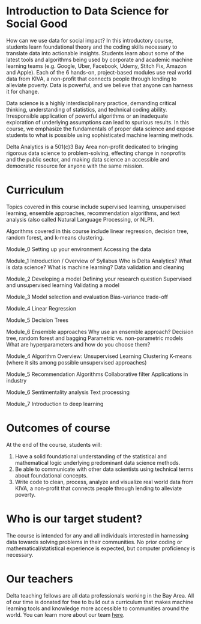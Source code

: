 # Introduction to Data Science for Social Good

How can we use data for social impact? In this introductory course, students learn foundational theory and the coding skills necessary to translate data into actionable insights. Students learn about some of the latest tools and algorithms being used by corporate and academic machine learning teams (e.g. Google, Uber, Facebook, Udemy, Stitch Fix, Amazon and Apple). Each of the 6 hands-on, project-based modules use real world data from KIVA, a non-profit that connects people through lending to alleviate poverty. Data is powerful, and we believe that anyone can harness it for change.

Data science is a highly interdisciplinary practice, demanding critical thinking, understanding of statistics, and technical coding ability. Irresponsible application of powerful algorithms or an inadequate exploration of underlying assumptions can lead to spurious results. In this course, we emphasize the fundamentals of proper data science and expose students to what is possible using sophisticated machine learning methods. 

Delta Analytics is a 501(c)3 Bay Area non-profit dedicated to bringing rigorous data science to problem-solving, effecting change in nonprofits and the public sector, and making data science an accessible and democratic resource for anyone with the same mission. 

# Curriculum

Topics covered in this course include supervised learning, unsupervised learning, ensemble approaches, recommendation algorithms, and text analysis (also called Natural Language Processing, or NLP).

Algorithms covered in this course include linear regression, decision tree, random forest, and k-means clustering.

Module_0
Setting up your environment
Accessing the data

Module_1
Introduction / Overview of Syllabus 
Who is Delta Analytics? 
What is data science? What is machine learning? 
Data validation and cleaning 

Module_2 
Developing a model 
Defining your research question 
Supervised and unsupervised learning 
Validating a model 

Module_3 
Model selection and evaluation 
Bias-variance trade-off

Module_4
Linear Regression


Module_5 
Decision Trees 

Module_6
Ensemble approaches 
Why use an ensemble approach?
Decision tree, random forest and bagging
Parametric vs. non-parametric models
What are hyperparameters and how do you choose them? 

Module_4
Algorithm Overview: Unsupervised Learning
Clustering 
K-means (where it sits among possible unsupervised approaches)

Module_5
Recommendation Algorithms
Collaborative filter
Applications in industry

Module_6
Sentimentality analysis
Text processing

Module_7
Introduction to deep learning

# Outcomes of course

At the end of the course, students will:
1) Have a solid foundational understanding of the statistical and mathematical logic underlying predominant data science methods.
2) Be able to communicate with other data scientists using technical terms about foundational concepts.
3) Write code to clean, process, analyze and visualize real world data from KIVA, a non-profit that connects people through lending to alleviate poverty.

# Who is our target student?

The course is intended for any and all individuals interested in harnessing data towards solving problems in their communities. No prior coding or mathematical/statistical experience is expected, but computer proficiency is necessary.

# Our teachers

Delta teaching fellows are all data professionals working in the Bay Area. All of our time is donated for free to build out a curriculum that makes machine learning tools and knowledge more accessible to communities around the world. You can learn more about our team [here](http://www.deltanalytics.org/delta-teaching-fellows.html).
